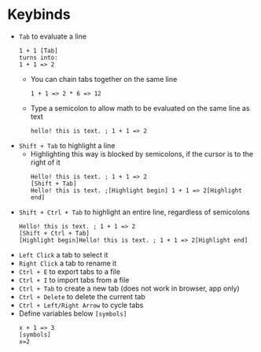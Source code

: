 # Keybinds
* `Tab` to evaluate a line
    ```
    1 + 1 [Tab]
    turns into:
    1 + 1 => 2
    ```
    * You can chain tabs together on the same line
        ```
        1 + 1 => 2 * 6 => 12
        ```
    * Type a semicolon to allow math to be evaluated on the same line as text
        ```
        hello! this is text. ; 1 + 1 => 2
        ```
* `Shift + Tab` to highlight a line
    * Highlighting this way is blocked by semicolons, if the cursor is to the right of it
        ```
        Hello! this is text. ; 1 + 1 => 2
        [Shift + Tab]
        Hello! this is text. ;[Highlight begin] 1 + 1 => 2[Highlight end]
        ```
* `Shift + Ctrl + Tab` to highlight an entire line, regardless of semicolons
    ```
    Hello! this is text. ; 1 + 1 => 2
    [Shift + Ctrl + Tab]
    [Highlight begin]Hello! this is text. ; 1 + 1 => 2[Highlight end]
    ```
* `Left Click` a tab to select it
* `Right Click` a tab to rename it
* `Ctrl + E` to export tabs to a file
* `Ctrl + I` to import tabs from a file
* `Ctrl + Tab` to create a new tab (does not work in browser, app only)
* `Ctrl + Delete` to delete the current tab
* `Ctrl + Left/Right Arrow` to cycle tabs
* Define variables below `[symbols]`
    ```
    x + 1 => 3
    [symbols]
    x=2
    ```